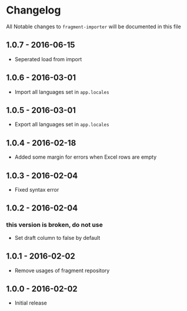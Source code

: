 # Changelog

All Notable changes to `fragment-importer` will be documented in this file

## 1.0.7 - 2016-06-15

- Seperated load from import

## 1.0.6 - 2016-03-01

- Import all languages set in `app.locales`

## 1.0.5 - 2016-03-01

- Export all languages set in `app.locales`

## 1.0.4 - 2016-02-18

- Added some margin for errors when Excel rows are empty


## 1.0.3 - 2016-02-04

- Fixed syntax error

## 1.0.2 - 2016-02-04

### this version is broken, do not use

- Set draft column to false by default

## 1.0.1 - 2016-02-02

- Remove usages of fragment repository

## 1.0.0 - 2016-02-02

- Initial release
